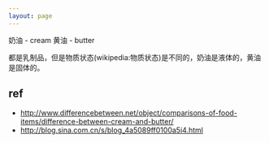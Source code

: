 ```yaml
---
layout: page
---
```

奶油 - cream
黄油 - butter

都是乳制品，但是物质状态(wikipedia:物质状态)是不同的，奶油是液体的，黄油是固体的。

## ref

- http://www.differencebetween.net/object/comparisons-of-food-items/difference-between-cream-and-butter/
- http://blog.sina.com.cn/s/blog_4a5089ff0100a5i4.html
